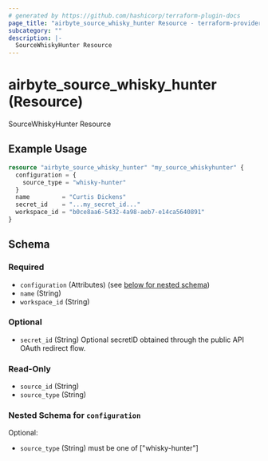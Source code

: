 ```yaml
---
# generated by https://github.com/hashicorp/terraform-plugin-docs
page_title: "airbyte_source_whisky_hunter Resource - terraform-provider-airbyte"
subcategory: ""
description: |-
  SourceWhiskyHunter Resource
---
```


# airbyte_source_whisky_hunter (Resource)

SourceWhiskyHunter Resource

## Example Usage

```terraform
resource "airbyte_source_whisky_hunter" "my_source_whiskyhunter" {
  configuration = {
    source_type = "whisky-hunter"
  }
  name         = "Curtis Dickens"
  secret_id    = "...my_secret_id..."
  workspace_id = "b0ce8aa6-5432-4a98-aeb7-e14ca5640891"
}
```

<!-- schema generated by tfplugindocs -->
## Schema

### Required

- `configuration` (Attributes) (see [below for nested schema](#nestedatt--configuration))
- `name` (String)
- `workspace_id` (String)

### Optional

- `secret_id` (String) Optional secretID obtained through the public API OAuth redirect flow.

### Read-Only

- `source_id` (String)
- `source_type` (String)

<a id="nestedatt--configuration"></a>
### Nested Schema for `configuration`

Optional:

- `source_type` (String) must be one of ["whisky-hunter"]


